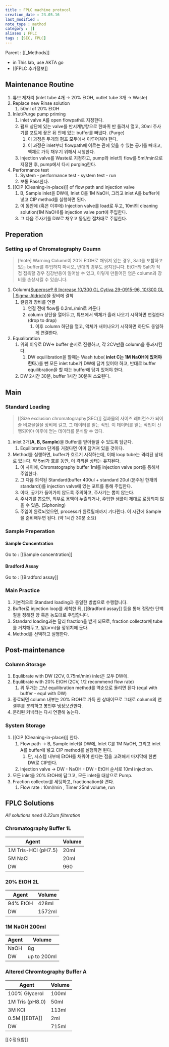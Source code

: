 ```yaml
---
title : FPLC machine protocol
creation_date : 23.05.16
last_modified :
note_type : method
category : []
aliases : FPLC
tags : [SEC, FPLC]
---
```


Parent : [[_Methods]]

- in This lab, use AKTA go
- [[FPLC 추가정보]]

## Maintenance Routine

1. 튜브 제자리 (inlet tube 4개 → 20% EtOH, outlet tube 3개 → Waste)
2. Replace new Rinse solution
	1. 50ml of 20% EtOH
3. Inlet/Purge pump priming
	1. inlet valve A를 open flowpath로 지정한다.
	2. 펌프 상단에 있는 valve를 반시계방향으로 한바퀴 반 돌려서 열고, 30ml 주사기를 포트에 꽂은 뒤 안에 있는 buffer를 빼낸다. (Purge)
		1. 이 과정은 두개의 펌프 모두에서 이루어져야 한다.
		2. 이 과정은 inlet부터 flowpath에 이르는 관에 있을 수 있는 공기를 빼내고, 액체로 가득 채우기 위해서 시행한다.
	3. Injection valve를 Waste로 지정하고, pump와 inlet의 flow를 5ml/min으로 지정한 후, pump에서 다시 purging한다.
4. Performance test 
	1. System - performance test - system test - run
	2. 보통 Pass한다.
5. [[CIP (Cleaning-in-place)]]  of flow path and injection valve
	1. B, Sample inlet을 DW에, Inlet C를 1M NaOH, 그리고 inlet A를 buffer에 넣고 CIP method를 실행하면 된다. 
	2. 이 동안에 (혹은 이후에) Injection valve를 load로 두고, 10ml의 cleaning solution(1M NaOH)를 injection valve port에 주입한다.
	3. 그 다음 주사기를 DW로 채우고 동일한 절차대로 주입한다.

## Preperation

### Setting up of Chromatography Coumn

>[!note] Warning
>Column이 20% EtOH로 채워져 있는 경우, Salt를 포함하고 있는 buffer를 투입하지 마시오, 반대의 경우도 금지됩니다.
>EtOH와 Salt가 직접 접촉할 경우 침강반응이 일어날 수 있고, 이렇게 만들어진 염은 column과 장비를 손상시킬 수 있습니다.

1. Column([Superose® 6 Increase 10/300 GL Cytiva 29-0915-96, 10/300 GL | Sigma-Aldrich](https://www.sigmaaldrich.com/KR/ko/product/sigma/ge29091596))을 장비에 결착
	1. 컬럼과 장비를 연결
		1. 연결 전에 flow를 0.2mL/min로 켜둔다
		2. column 상단을 열어두고, 튜브에서 액체가 흘러 나오기 시작하면 연결한다 (drop to drap)
			1. 이후 column 하단을 열고, 액체가 새어나오기 시작하면 하단도 동일하게 연결한다.
2. Equalibration
	1. 위의 이유로 DW→ buffer 순서로 진행하고, 각 2CV만큼 column을 통과시킨다.
		1. DW equilibration을 할때는 Wash tube( **inlet C는 1M NaOH에 있어야 한다.**)를 뺀 모든 inlet tube가 DW에 담겨 있어야 하고, 반대로 buffer equilibration을 할 때는 buffer에 담겨 있어야 한다.
	2. DW 2시간 30분, buffer 1시간 30분여 소요된다.

## Main

### Standard Loading
> [[Size exclusion chromatography(SEC)]] 결과물의 사이즈 레퍼런스가 되어줄 비교물질을 장비에 걸고, 그 데이터를 얻는 작업. 이 데이터를 얻는 작업이 선행되어야 이후에 얻는 데이터를 분석할 수 있다.

1. inlet 3개(**A, B, Sample**)을 Buffer를 받아들일 수  있도록 담근다. 
	1. Equilibration 단계를 거쳤다면 이미 담겨져 있을 것이다.
2. Method를 실행하면, buffer가 흐르기 시작하는데, 이때 loop tube는 격리된 상태로 있는다. 약 5ml가 흐를 동안, 이 격리된 상태는 유지된다.
	1. 이 사이에, Chromatography buffer 1ml를 injection valve port를 통해서 주입한다.
	2. 그 다음 희석된 Standard(buffer 400ul + standard 20ul (분주된 한개의 standard))를 injection valve에 있는 포트를 통해 주입한다.
	3. 이때, 공기가 들어가지 않도록 주의하고, 주사기는 뽑지 않는다.
	4. 주사기를 뽑으면, 외부로 용액이 누출되거나, 주입한 샘플이 제대로 로딩되지 않을 수 있음. (Siphoning)
	5. 주입이 완료되었으면, process가 완료될때까지 기다린다. 이 시간에 Sample을 준비해두면 된다. (약 1시간 30분 소요)

### Sample Preperation

#### Sample Concentration

Go to : [[Sample concentration]]

#### Bradford Assay

Go to : [[Bradford assay]]

### Main Practice

1. 기본적으로 Standard loading과 동일한 방법으로 수행합니다.
2. Buffer로 injection loop를 세척한 뒤, [[Bradford assay]] 등을 통해 정량한 단백질을 정해진 양 혹은 농도대로 주입합니다.
3. Standard loading과는 달리 fraction을 받게 되므로, fraction collector에 tube를 거치해두고, 암(arm)을 정위치에 둔다.
4. Method를 선택하고 실행한다.

## Post-maintenance

### Column Storage

1. Equlibrate with DW (2CV, 0.75ml/min) inlet은 모두 DW에.
2. Equlibrate with 20% EtOH (2CV, 1/2 recommend flow rate)
	1. 위 두개는 그냥 equilibration method를 역순으로 돌리면 된다 (equl with buffer - equl with DW)
3. 종료되면 column 내부는 20% EtOH로 가득 찬 상태이므로 그대로 column의 연결부를 분리하고 봉인후 냉장보관한다.
4. 분리된 커넥터는 다시 연결해 놓는다.

### System Storage

1. [[CIP (Cleaning-in-place)]] 한다.
	1. Flow path → B, Sample inlet을 DW에, Inlet C를 1M NaOH, 그리고 inlet A를 buffer에 넣고 CIP method를 실행하면 된다. 
		1. 단, 시스템 내부에 EtOH를 채워야 한다는 점을 고려해서 마지막에 한번 DW로 CIP한다.
	2. Injection valve → DW - NaOH - DW - EtOH 순서로 10ml injection.
2. 모든 inlet을 20% EtOH에 담그고, 모든 inlet을 대상으로 Pump.
3. Fraction collector를 세팅하고, fractionation을 켠다.
	1. Flow rate : 10ml/min , Timer 25ml volume, run

## FPLC Solutions

*All solutions need 0.22um filteration*

### Chromatography Buffer 1L

| Agent               | Volume |
| ------------------- | ------ |
| 1M Tris-HCl (pH7.5) | 20ml   |
| 5M NaCl             | 20ml   |
| DW                  | 960    |

### 20% EtOH 2L

| Agent    | Volume |
| -------- | ------ |
| 94% EtOH | 428ml  |
| DW       | 1572ml |

### 1M NaOH 200ml

| Agent | Volume      |
| ----- | ----------- |
| NaOH  | 8g          |
| DW    | up to 200ml |

### Altered Chromtography Buffer A

| Agent           | Volume |
| --------------- | ------ |
| 100% Glycerol   | 100ml  |
| 1M Tris (pH8.0) | 50ml   |
| 3M KCl          | 113ml  |
| 0.5M [[EDTA]]   | 2ml    |
| DW              | 715ml  |



[[수정요함]]